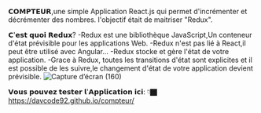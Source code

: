 𝗖𝗢𝗠𝗣𝗧𝗘𝗨𝗥,une simple Application React.js qui permet d'incrémenter et décrémenter des nombres.
l'objectif était de maitriser "Redux".

𝗖'𝗲𝘀𝘁 𝗾𝘂𝗼𝗶 𝗥𝗲𝗱𝘂𝘅?
-Redux est une bibliothèque JavaScript,Un conteneur d'état prévisible pour les applications Web.
-Redux n'est pas lié à React,il peut être utilisé avec Angular...
-Redux stocke et gère l'état de votre application.
-Grace à Redux, toutes les transitions d'état sont explicites et il est possible de les suivre,le changement d'état de votre application devient prévisible.
![Capture d’écran (160)](https://github.com/davcode92/compteur/assets/146979485/56ca36f8-35d3-43de-9412-1e3371de4c57)

𝗩𝗼𝘂𝘀 𝗽𝗼𝘂𝘃𝗲𝘇 𝘁𝗲𝘀𝘁𝗲𝗿 𝗹'𝗔𝗽𝗽𝗹𝗶𝗰𝗮𝘁𝗶𝗼𝗻 𝗶𝗰𝗶:
              👇🏿
https://davcode92.github.io/compteur/
